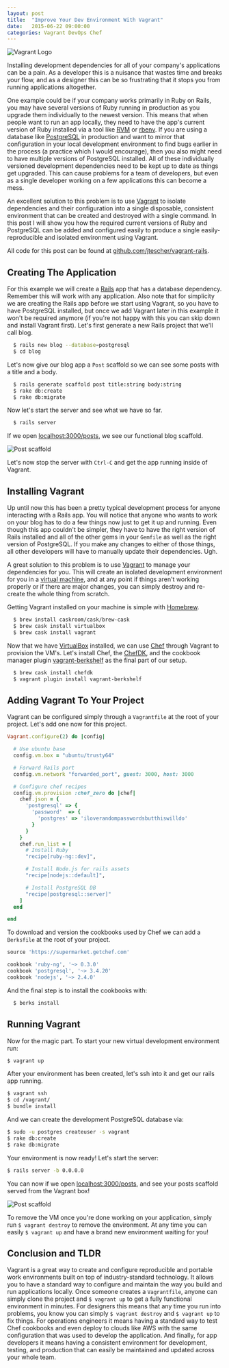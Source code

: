 ```yaml
---
layout: post
title:  "Improve Your Dev Environment With Vagrant"
date:   2015-06-22 09:00:00
categories: Vagrant DevOps Chef
---
```


![Vagrant Logo](https://jtescher.github.io/assets/improve-your-dev-environment-with-vagrant/vagrant-logo.png)

Installing development dependencies for all of your company's applications can be a pain. As a developer this is a
nuisance that wastes time and breaks your flow, and as a designer this can be so frustrating that it stops you from
running applications altogether.

One example could be if your company works primarily in Ruby on Rails, you may have several versions of Ruby running in production as you upgrade them individually to the newest version. This means that when people want to run an app
locally, they need to have the app's current version of Ruby installed via a tool like [RVM](https://rvm.io) or
[rbenv](https://github.com/sstephenson/rbenv). If you are using a database like [PostgreSQL](http://www.postgresql.org) in production and want to mirror that configuration in your local development environment to find bugs earlier in the process (a practice which I would encourage), then you also might need to have multiple versions of PostgreSQL installed. All of these individually versioned development dependencies need to be kept up to date as things get upgraded. This can cause problems for a team of developers, but even as a single developer working on a few applications this can become a mess.

An excellent solution to this problem is to use [Vagrant](https://docs.vagrantup.com) to isolate dependencies and their
configuration into a single disposable, consistent environment that can be created and destroyed with a single command.
In this post I will show you how the required current versions of Ruby and PostgreSQL can be added and configured easily
to produce a single easily-reproducible and isolated environment using Vagrant.

All code for this post can be found at [github.com/jtescher/vagrant-rails](https://github.com/jtescher/vagrant-rails).

## Creating The Application

For this example we will create a [Rails](http://rubyonrails.org) app that has a database dependency. Remember this will
work with any application. Also note that for simplicity we are creating the Rails app before we start using Vagrant, so
you have to have PostgreSQL installed, but once we add Vagrant later in this example it won't be required anymore (if
you're not happy with this you can skip down and install Vagrant first). Let's first generate a new Rails project that
we'll call blog.

```bash
  $ rails new blog --database=postgresql
  $ cd blog
```

Let's now give our blog app a `Post` scaffold so we can see some posts with a title and a body.

```bash
  $ rails generate scaffold post title:string body:string
  $ rake db:create
  $ rake db:migrate
```

Now let's start the server and see what we have so far.

```bash
  $ rails server
```

If we open [localhost:3000/posts](http://localhost:3000/posts), we see our functional blog scaffold.

![Post scaffold](https://jtescher.github.io/assets/improve-your-dev-environment-with-vagrant/posts-scaffold.png)

Let's now stop the server with `Ctrl-C` and get the app running inside of Vagrant.

## Installing Vagrant

Up until now this has been a pretty typical development process for anyone interacting with a Rails app. You will notice
that anyone who wants to work on your blog has to do a few things now just to get it up and running. Even though this
app couldn't be simpler, they have to have the right version of Rails installed and all of the other gems in your
`Gemfile` as well as the right version of PostgreSQL. If you make any changes to either of those things, all other
developers will have to manually update their dependencies. Ugh.

A great solution to this problem is to use [Vagrant](https://docs.vagrantup.com) to manage your dependencies for you.
This will create an isolated development environment for you in a [virtual
machine](https://en.wikipedia.org/wiki/Virtual_machine), and at any point if things aren't working properly or if there are major
changes, you can simply destroy and re-create the whole thing from scratch.

Getting Vagrant installed on your machine is simple with [Homebrew](http://brew.sh).

```bash
  $ brew install caskroom/cask/brew-cask
  $ brew cask install virtualbox
  $ brew cask install vagrant
```

Now that we have [VirtualBox](https://www.virtualbox.org) installed, we can use [Chef](https://www.chef.io) through
Vagrant to provision the VM's. Let's install Chef, the [ChefDK](https://downloads.chef.io/chef-dk), and the cookbook
manager plugin [vagrant-berkshelf](https://github.com/berkshelf/vagrant-berkshelf) as the final part of our setup.

```bash
  $ brew cask install chefdk
  $ vagrant plugin install vagrant-berkshelf
```

## Adding Vagrant To Your Project

Vagrant can be configured simply through a `Vagrantfile` at the root of your project. Let's add one now for this
project.

```ruby
Vagrant.configure(2) do |config|

  # Use ubuntu base
  config.vm.box = "ubuntu/trusty64"

  # Forward Rails port
  config.vm.network "forwarded_port", guest: 3000, host: 3000

  # Configure chef recipes
  config.vm.provision :chef_zero do |chef|
    chef.json = {
      'postgresql' => {
        'password'  => {
          'postgres' => 'iloverandompasswordsbutthiswilldo'
        }
      }
    }
    chef.run_list = [
      # Install Ruby
      "recipe[ruby-ng::dev]",

      # Install Node.js for rails assets
      "recipe[nodejs::default]",

      # Install PostgreSQL DB
      "recipe[postgresql::server]"
    ]
  end

end
```

To download and version the cookbooks used by Chef we can add a `Berksfile` at the root of your project.

```ruby
source 'https://supermarket.getchef.com'

cookbook 'ruby-ng', '~> 0.3.0'
cookbook 'postgresql', '~> 3.4.20'
cookbook 'nodejs', '~> 2.4.0'
```

And the final step is to install the cookbooks with:

```bash
  $ berks install
```

## Running Vagrant

Now for the magic part. To start your new virtual development environment run:

```bash
$ vagrant up
```

After your environment has been created, let's ssh into it and get our rails app running.

```bash
$ vagrant ssh
$ cd /vagrant/
$ bundle install
```

And we can create the development PostgreSQL database via:

```bash
$ sudo -u postgres createuser -s vagrant
$ rake db:create
$ rake db:migrate
```

Your environment is now ready! Let's start the server:

```bash
$ rails server -b 0.0.0.0
```

You can now if we open [localhost:3000/posts](http://localhost:3000/posts), and see your posts scaffold served from the
Vagrant box!

![Post scaffold](https://jtescher.github.io/assets/improve-your-dev-environment-with-vagrant/posts-scaffold.png)

To remove the VM once you're done working on your application, simply run `$ vagrant destroy` to remove the environment.
At any time you can easily `$ vagrant up` and have a brand new environment waiting for you!

## Conclusion and TLDR

Vagrant is a great way to create and configure reproducible and portable work environments built on top of
industry-standard technology. It allows you to have a standard way to configure and maintain the way you build and run
applications locally. Once someone creates a `Vagrantfile`, anyone can simply clone the project and `$ vagrant up` to
get a fully functional environment in minutes. For designers this means that any time you run into problems, you know
you can simply `$ vagrant destroy` and `$ vagrant up` to fix things. For operations engineers it means having a standard
way to test Chef cookbooks and even deploy to clouds like AWS with the same configuration that was used to develop the
application. And finally, for app developers it means having a consistent environment for development, testing, and
production that can easily be maintained and updated across your whole team.
